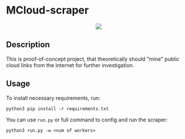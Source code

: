# MCloud-scraper
<p align="center">
  <img src="https://raw.githubusercontent.com/Kseen715/imgs/main/favicon.ico" />
</p>

## Description

This is proof-of-concept project, that theoretically should "mine" public cloud 
links from the internet for further investigation.

## Usage

To install necessary requirements, run:
```
python3 pip install -r requirements.txt
```

You can use ```run.py``` or full command to config and run the scraper:
```
python3 run.py -w <num of workers>
```